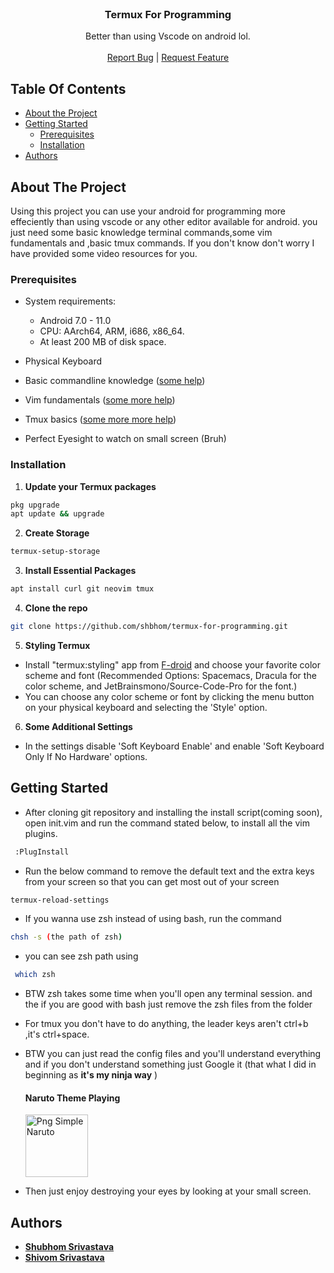 <br/>
<p align="center">
  <h3 align="center">Termux For Programming</h3>
  <p align="center">
    Better than using Vscode on android lol.
    <br/>
    <br/>
    <a href="https://github.com//Termux For Programming/issues">Report Bug</a>
    |
    <a href="https://github.com//Termux For Programming/issues">Request Feature</a>
  </p>
</p>



## Table Of Contents

* [About the Project](#about-the-project)
* [Getting Started](#getting-started)
  * [Prerequisites](#prerequisites)
  * [Installation](#installation)
* [Authors](#authors)

## About The Project

Using this project you can use your android for programming more effeciently than using vscode or any other editor available for android.
you just need some basic knowledge terminal commands,some vim fundamentals and ,basic tmux commands. If you don't know don't worry I have provided some video resources for you.

### Prerequisites

* System requirements:
   * Android 7.0 - 11.0
   * CPU: AArch64, ARM, i686, x86_64.
   * At least 200 MB of disk space.

* Physical Keyboard

* Basic commandline knowledge (<a href="https://www.youtube.com/watch?v=W4gE8k2RE_s">some help</a>)

* Vim fundamentals (<a href="https://youtube.com/playlist?list=PL3cu45aM3C2DJVGfCjSBB1yD9YkC7q27-">some more help</a>)

* Tmux basics (<a href="https://www.youtube.com/watch?v=NZO8KjNbwJk">some more more help</a>)

* Perfect Eyesight to watch on small screen (Bruh)

### Installation

1. **Update your Termux packages**

```sh
pkg upgrade
apt update && upgrade
```
2. **Create Storage**

```sh
termux-setup-storage
```
3. **Install Essential Packages**

```sh
apt install curl git neovim tmux 
```

4. **Clone the repo**

```sh
git clone https://github.com/shbhom/termux-for-programming.git
```

5. **Styling Termux**

 * Install "termux:styling" app from [F-droid](https://f-droid.org/en/packages/com.termux.styling/ "F-droid") and choose your favorite color     scheme and font (Recommended Options: Spacemacs, Dracula for the color scheme, and JetBrainsmono/Source-Code-Pro for the font.)
 * You can choose any color scheme or font by clicking the menu button on your physical keyboard and selecting the 'Style' option.

6. **Some Additional Settings**

- In the settings disable 'Soft Keyboard Enable' and enable 'Soft Keyboard Only If No Hardware' options. 

## Getting Started

* After cloning git repository and installing the install script(coming soon), open init.vim and run the command stated below, to install all the vim plugins.
```sh
 :PlugInstall
```

 * Run the below command to remove the default text and the extra keys from your screen so that you can get most out of your screen

 ```sh
 termux-reload-settings
```

* If you wanna use zsh instead of using bash, run the command
 ```sh
 chsh -s (the path of zsh)
```
  * you can see zsh path using
```sh
 which zsh
 ```
   * BTW zsh takes some time when you'll open any terminal session. and the if you are good with bash just remove the zsh files from the folder
 * For tmux you don't have to do anything, the leader keys aren't ctrl+b ,it's ctrl+space. 

 * BTW you can just read the config files and you'll understand everything and if you don't understand something just Google it (that what I did in beginning as **it's my ninja way** )
 
     <h4 align="left"> Naruto Theme Playing </h4>
    <a href="https://www.freeiconspng.com/img/14693" title="Image from freeiconspng.com"><img src="https://www.freeiconspng.com/uploads/naruto-icon-16.png" width="100" alt="Png Simple Naruto" /></a>
* Then just enjoy destroying your eyes by looking at your small screen.

## Authors

*  **[Shubhom Srivastava](https://github.com/shbhom)**
*  **[Shivom Srivastava](https://github.com/Guchii)**

